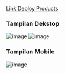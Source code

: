 <a href="https://fufu-app.netlify.app">Link Deploy Products</a>

<h3>Tampilan Dekstop</h3>

![image](https://github.com/Aliffaridrhmn25/FUFU/assets/135413797/e2646328-5469-4613-840a-acb91687b1f1)
![image](https://github.com/Aliffaridrhmn25/FUFU/assets/135413797/f208ebbf-a42c-41c3-bd2e-fb84b753aa13)


<h3>Tampilan Mobile</h3>

![image](https://github.com/Aliffaridrhmn25/FUFU/assets/135413797/98d0908b-3716-4355-8eaa-1016a586f2d0)
